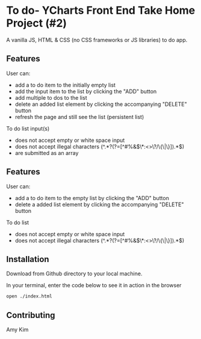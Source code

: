 # To do- YCharts Front End Take Home Project (#2)
A vanilla JS, HTML & CSS (no CSS frameworks or JS libraries) to do app.

## Features
User can:
* add a to do item to the initially empty list 
* add the input item to the list by clicking the "ADD" button
* add multiple to dos to the list
* delete an added list element by clicking the accompanying "DELETE" button
* refresh the page and still see the list (persistent list)

To do list input(s)
* does not accept empty or white space input
* does not accept illegal characters (^.*?(?=[\^#%&$\*:<>\?/\{\|\}]).*$)
* are submitted as an array 

## Features
User can:
* add a to do item to the empty list by clicking the "ADD" button
* delete a added list element by clicking the accompanying "DELETE" button

To do list
* does not accept empty or white space input
* does not accept illegal characters (^.*?(?=[\^#%&$\*:<>\?/\{\|\}]).*$)

## Installation
Download from Github directory to your local machine.

In your terminal, enter the code below to see it in action in the browser
```sh
open ./index.html
```
## Contributing
Amy Kim
